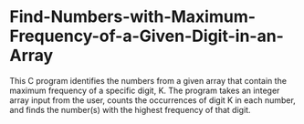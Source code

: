 # Find-Numbers-with-Maximum-Frequency-of-a-Given-Digit-in-an-Array
This C program identifies the numbers from a given array that contain the maximum frequency of a specific digit, K. The program takes an integer array input from the user, counts the occurrences of digit K in each number, and finds the number(s) with the highest frequency of that digit.
